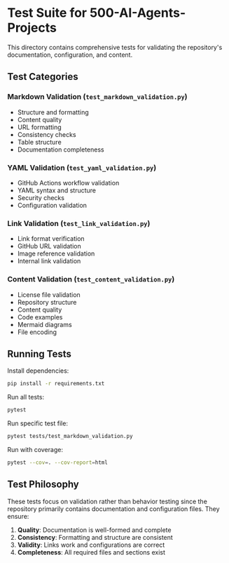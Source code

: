 # Test Suite for 500-AI-Agents-Projects

This directory contains comprehensive tests for validating the repository's documentation, configuration, and content.

## Test Categories

### Markdown Validation (`test_markdown_validation.py`)

- Structure and formatting
- Content quality
- URL formatting
- Consistency checks
- Table structure
- Documentation completeness

### YAML Validation (`test_yaml_validation.py`)

- GitHub Actions workflow validation
- YAML syntax and structure
- Security checks
- Configuration validation

### Link Validation (`test_link_validation.py`)

- Link format verification
- GitHub URL validation
- Image reference validation
- Internal link validation

### Content Validation (`test_content_validation.py`)

- License file validation
- Repository structure
- Content quality
- Code examples
- Mermaid diagrams
- File encoding

## Running Tests

Install dependencies:
```bash
pip install -r requirements.txt
```

Run all tests:
```bash
pytest
```

Run specific test file:
```bash
pytest tests/test_markdown_validation.py
```

Run with coverage:
```bash
pytest --cov=. --cov-report=html
```

## Test Philosophy

These tests focus on validation rather than behavior testing since the repository primarily contains documentation and configuration files. They ensure:

1. **Quality**: Documentation is well-formed and complete
2. **Consistency**: Formatting and structure are consistent
3. **Validity**: Links work and configurations are correct
4. **Completeness**: All required files and sections exist